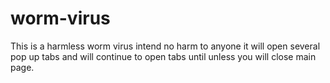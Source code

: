 # worm-virus
This is a harmless worm virus intend no harm to anyone
it will open several pop up tabs and will continue to open tabs until unless you will close main page.
